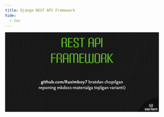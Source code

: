 ```yaml
---
title: Django REST API Framework
hide:
  - toc
---
```


<style>
  .md-typeset h1,
  .md-content__button {
    display: none;
  }
</style>

![intro](images/intro.png)
